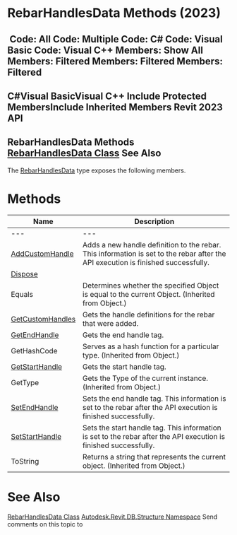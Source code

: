 # RebarHandlesData Methods (2023)

﻿
 Code: All Code: Multiple Code: C# Code: Visual Basic Code: Visual C++  Members: Show All Members: Filtered Members: Filtered Members: Filtered   
---  
C#Visual BasicVisual C++
Include Protected MembersInclude Inherited Members
Revit 2023 API  
---  
RebarHandlesData Methods  
[RebarHandlesData Class](7ce5c75a-c1e9-016b-02cf-1118b6fbefad.md "RebarHandlesData Class") See Also  
---  
The [RebarHandlesData](7ce5c75a-c1e9-016b-02cf-1118b6fbefad.md "RebarHandlesData Class") type exposes the following members.
# Methods
| Name | Description |
| --- | --- |
| --- | --- | --- |
| [AddCustomHandle](0c4832c2-3a33-4b9f-5bc4-88f9ea3abce6.md "AddCustomHandle Method") | Adds a new handle definition to the rebar. This information is set to the rebar after the API execution is finished successfully. |
| [Dispose](ffb5fa8d-1001-de54-358b-08b24422698e.md "Dispose Method") |
| Equals | Determines whether the specified Object is equal to the current Object. (Inherited from Object.) |
| [GetCustomHandles](56ea392d-ea71-d344-22bd-ab8a36c80797.md "GetCustomHandles Method") | Gets the handle definitions for the rebar that were added. |
| [GetEndHandle](2ba96e6f-9840-7c2b-e7a2-2fbe99f1973a.md "GetEndHandle Method") | Gets the end handle tag. |
| GetHashCode | Serves as a hash function for a particular type.  (Inherited from Object.) |
| [GetStartHandle](741d559f-701c-ee7a-c717-72c9e0429614.md "GetStartHandle Method") | Gets the start handle tag. |
| GetType | Gets the Type of the current instance. (Inherited from Object.) |
| [SetEndHandle](e9bfd276-e118-43dc-5980-041898c58654.md "SetEndHandle Method") | Sets the end handle tag. This information is set to the rebar after the API execution is finished successfully. |
| [SetStartHandle](5ee2af24-0a90-1f21-26e1-dc88993c762f.md "SetStartHandle Method") | Sets the start handle tag. This information is set to the rebar after the API execution is finished successfully. |
| ToString | Returns a string that represents the current object. (Inherited from Object.) |

# See Also
[RebarHandlesData Class](7ce5c75a-c1e9-016b-02cf-1118b6fbefad.md "RebarHandlesData Class")
[Autodesk.Revit.DB.Structure Namespace](d586b341-f687-9d90-e96d-255806b7d4fc.md "Autodesk.Revit.DB.Structure Namespace")
Send comments on this topic to 